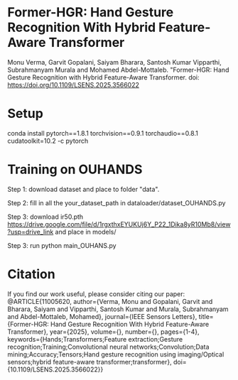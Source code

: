 # Former-HGR: Hand Gesture Recognition With Hybrid Feature-Aware Transformer


Monu Verma, Garvit Gopalani, Saiyam Bharara, Santosh Kumar Vipparthi, Subrahmanyam Murala and Mohamed Abdel-Mottaleb. "Former-HGR: Hand Gesture Recognition with Hybrid Feature-Aware Transformer. doi: https://doi.org/10.1109/LSENS.2025.3566022

# Setup
conda install pytorch==1.8.1 torchvision==0.9.1 torchaudio==0.8.1 cudatoolkit=10.2 -c pytorch

# Training on OUHANDS
Step 1: download dataset and place to folder "data".

Step 2: fill in all the your_dataset_path in dataloader/dataset_OUHANDS.py

Step 3: download ir50.pth https://drive.google.com/file/d/1rgxthxEYUKUj6Y_P22_1Dika8yR10Mb8/view?usp=drive_link and place in models/

Step 3: run python main_OUHANS.py
 # Citation
 If you find our work useful, please consider citing our paper:
 @ARTICLE{11005620,
  author={Verma, Monu and Gopalani, Garvit and Bharara, Saiyam and Vipparthi, Santosh Kumar and Murala, Subrahmanyam and Abdel-Mottaleb, Mohamed},
  journal={IEEE Sensors Letters}, 
  title={Former-HGR: Hand Gesture Recognition With Hybrid Feature-Aware Transformer}, 
  year={2025},
  volume={},
  number={},
  pages={1-4},
  keywords={Hands;Transformers;Feature extraction;Gesture recognition;Training;Convolutional neural networks;Convolution;Data mining;Accuracy;Tensors;Hand gesture recognition using imaging/Optical sensors;hybrid feature-aware transformer;transformer},
  doi={10.1109/LSENS.2025.3566022}}

